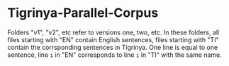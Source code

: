 # Tigrinya-Parallel-Corpus

Folders "v1", "v2", etc refer to versions one, two, etc. 
In these folders, all files starting with "EN" contain English sentences, files starting with "TI" contain the corrsponding sentences in Tigrinya. One line is equal to one sentence, line `i` in "EN" corresponds to line `i` in "TI" with the same name.
